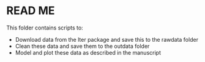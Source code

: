 # READ ME

This folder contains scripts to:
- Download data from the lter package and save this to the rawdata folder
- Clean these data and save them to the outdata folder
- Model and plot these data as described in the manuscript
